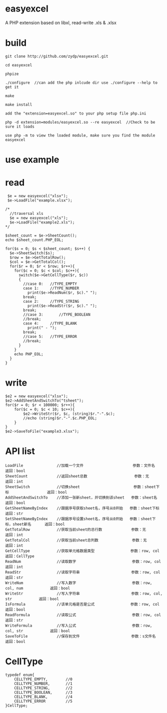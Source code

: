 # easyexcel
A PHP extension based on libxl, read-write .xls & .xlsx

# build
    git clone http://github.com/zydp/easyexcel.git
    
    cd easyexcel
    
    phpize
  
    ./configure  //can add the php inlcude dir use ./configure --help to get it
  
    make
  
    make install
    
    add the "extension=easyexcel.so" to your php setup file php.ini
    
    php -d extension=modules/easyexcel.so --re easyexcel  //Check to be sure it loads
    
    use php -m to view the loaded module, make sure you find the module easyexcel

# use example
# read
     $e = new easyexcel("xlsx");
     $e->LoadFile("example.xlsx");
    
    /*
      //traversal xls
      $e = new easyexcel("xls");
      $e->LoadFile("example2.xls"); 
    */
    
    $sheet_count = $e->SheetCount();
    echo $sheet_count.PHP_EOL;

    for($s = 0; $s < $sheet_count; $s++) {
      $e->SheetSwitch($s);
      $row = $e->GetTotalRow();
      $col = $e->GetTotalCol();
      for($r = 0; $r < $row; $r++){
        for($c = 0; $c < $col; $c++){
          switch($e->GetCellType($r, $c))
          {
            //case 0:	//TYPE_EMPTY
            case 1:		//TYPE_NUMBER
              print($e->ReadNum($r, $c)." ");
            break;
            case 2:		//TYPE_STRING
              print($e->ReadStr($r, $c)." ");
            break;
            //case 3:		//TYPE_BOOLEAN
            //break;
            case 4:		//TYPE_BLANK
              print(" - ");
            break;
            //case 5:	//TYPE_ERROR
            //break;
          }
        }
        echo PHP_EOL;
      }
    }

# write
    $e2 = new easyexcel("xlsx");
    $e2->AddSheetAndSwitchTo("tsheet");
	for($r = 0; $r < 100000; $r++){
		for($c = 0; $c < 10; $c++){
			$e2->WriteStr($r, $c, (string)$r."-".$c);
			//echo (string)$r."-".$c.PHP_EOL;
		}
	}
	$e2->SaveToFile("example3.xlsx");
	
# API list
	LoadFile               //加载一个文件                      参数：文件名                    返回：bool
	SheetCount             //返回sheet总数                     参数：无                       返回：int
	SheetSwitch            //切换sheet                        参数：sheet下标                 返回：bool
	AddSheetAndSwitchTo    //添加一张新sheet，并切换到该sheet   参数：sheet名                  返回：bool
	GetSheetNameByIndex    //跟据序号获取sheet名，序号从0开始   参数：sheet下标                 返回：str
	SetSheetNameByIndex    //跟据序号设置sheet名，序号从0开始   参数：sheet下标，sheet新名      返回：bool
	GetTotalRow            //获取当前sheet的总行数             参数：无                       返回：int
	GetTotalCol            //获取当前sheet总列数               参数：无                       返回：int
	GetCellType            //获取单元格数据类型                参数：row, col                 返回：CellType
	ReadNum                //读取数字                         参数：row, col                 返回：int
	ReadStr                //读取字符串                       参数：row, col                 返回：str
	WriteNum               //写入数字                         参数：row, col, num            返回：bool
	WriteStr               //写入字符串                       参数：row, col, str            返回：bool
	IsFormula              //该单元格是否是公式                参数：row, col                 返回：bool
	ReadFormula            //读取公式                         参数：row, col                 返回：str
	WriteFormula           //写入公式                         参数：row, col, str            返回：bool
	SaveToFile             //保存到文件                       参数：s文件名                   返回：bool
	
# CellType
	typedef enum{
		CELLTYPE_EMPTY,        //0
		CELLTYPE_NUMBER,       //1
		CELLTYPE_STRING,       //2
		CELLTYPE_BOOLEAN,      //3
		CELLTYPE_BLANK,        //4
		CELLTYPE_ERROR         //5
	}CellType;
